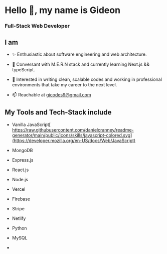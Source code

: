 # Hello 👋, my name is Gideon

### Full-Stack Web Developer

## I am

- ✨ Enthusiastic about software engineering and web architecture.

- 🌱 Conversant with M.E.R.N stack and currently learning Next.js && typeScript.

- 🎯 Interested in writing clean, scalable codes and working in professional environments that take my career to the next level.

- 📫 Reachable at gicodes9@gmail.com 


## My Tools and Tech-Stack include

- Vanilla JavaScript[ https://raw.githubusercontent.com/danielcranney/readme-generator/main/public/icons/skills/javascript-colored.svg](https://developer.mozilla.org/en-US/docs/Web/JavaScript)
- MongoDB
- Express.js
- React.js
- Node.js

- Vercel
- Firebase
- Stripe
- Netlify
- Python

- MySQL
- 

